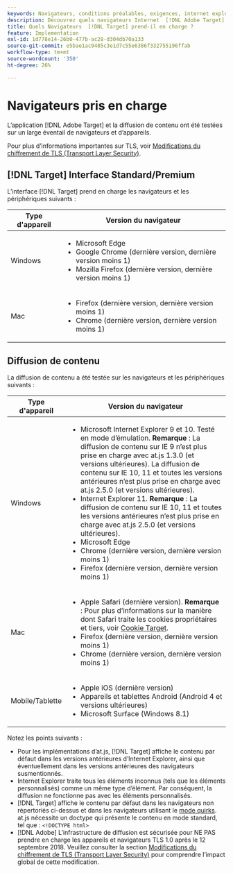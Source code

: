 ```yaml
---
keywords: Navigateurs, conditions préalables, exigences, internet explorer, chrome, firefox, safari, android, surface, navigateurs0
description: Découvrez quels navigateurs Internet  [!DNL Adobe Target]  prennent en charge pour son interface et pour la diffusion de contenu.
title: Quels Navigateurs  [!DNL Target] prend-il en charge ?
feature: Implementation
exl-id: 1d778e14-26b0-477b-ac28-d304db70a133
source-git-commit: e5bae1ac9485c3e1d7c55e6386f332755196ffab
workflow-type: tm+mt
source-wordcount: '350'
ht-degree: 26%

---
```


# Navigateurs pris en charge

L’application [!DNL Adobe Target] et la diffusion de contenu ont été testées sur un large éventail de navigateurs et d’appareils.

Pour plus d’informations importantes sur TLS, voir [Modifications du chiffrement de TLS (Transport Layer Security)](tls-transport-layer-security-encryption.md).

## [!DNL Target] Interface Standard/Premium

L’interface [!DNL Target] prend en charge les navigateurs et les périphériques suivants :

| Type d&#39;appareil | Version du navigateur |
|--- |--- |
| Windows | <ul><li>Microsoft Edge</li><li>Google Chrome (dernière version, dernière version moins 1)</li><li>Mozilla Firefox (dernière version, dernière version moins 1)</li></ul> |
| Mac | <ul><li>Firefox (dernière version, dernière version moins 1)</li><li>Chrome (dernière version, dernière version moins 1)</li></ul> |

## Diffusion de contenu

La diffusion de contenu a été testée sur les navigateurs et les périphériques suivants :

| Type d&#39;appareil | Version du navigateur |
|--- |--- |
| Windows | <ul><li>Microsoft Internet Explorer 9 et 10. Testé en mode d’émulation. **Remarque** : La diffusion de contenu sur IE 9 n’est plus prise en charge avec at.js 1.3.0 (et versions ultérieures). La diffusion de contenu sur IE 10, 11 et toutes les versions antérieures n’est plus prise en charge avec at.js 2.5.0 (et versions ultérieures).</li><li>Internet Explorer 11. **Remarque** : La diffusion de contenu sur IE 10, 11 et toutes les versions antérieures n’est plus prise en charge avec at.js 2.5.0 (et versions ultérieures).</li><li>Microsoft Edge</li><li>Chrome (dernière version, dernière version moins 1)</li><li>Firefox (dernière version, dernière version moins 1)</li></ul> |
| Mac | <ul><li>Apple Safari (dernière version). **Remarque** : Pour plus d’informations sur la manière dont Safari traite les cookies propriétaires et tiers, voir [Cookie Target](../implement/client-side/atjs/atjs-cookies.md).</li><li>Firefox (dernière version, dernière version moins 1)</li><li>Chrome (dernière version, dernière version moins 1)</li></ul> |
| Mobile/Tablette | <ul><li>Apple iOS (dernière version)</li><li>Appareils et tablettes Android (Android 4 et versions ultérieures)</li><li>Microsoft Surface (Windows 8.1)</li></ul> |

Notez les points suivants :

* Pour les implémentations d’at.js, [!DNL Target] affiche le contenu par défaut dans les versions antérieures d’Internet Explorer, ainsi que éventuellement dans les versions antérieures des navigateurs susmentionnés.
* Internet Explorer traite tous les éléments inconnus (tels que les éléments personnalisés) comme un même type d’élément. Par conséquent, la diffusion ne fonctionne pas avec les éléments personnalisés.
* [!DNL Target] affiche le contenu par défaut dans les navigateurs non répertoriés ci-dessus et dans les navigateurs utilisant le [mode quirks](https://en.wikipedia.org/wiki/Quirks_mode). at.js nécessite un doctype qui présente le contenu en mode standard, tel que : `<!DOCTYPE html>`
* [!DNL Adobe] L’infrastructure de diffusion est sécurisée pour NE PAS prendre en charge les appareils et navigateurs TLS 1.0 après le 12 septembre 2018. Veuillez consulter la section [Modifications du chiffrement de TLS (Transport Layer Security)](../before-implement/tls-transport-layer-security-encryption.md) pour comprendre l’impact global de cette modification.
